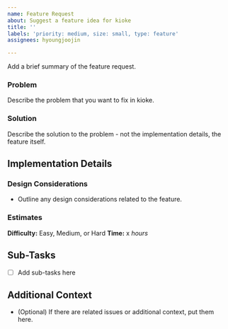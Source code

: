 ```yaml
---
name: Feature Request
about: Suggest a feature idea for kioke
title: ''
labels: 'priority: medium, size: small, type: feature'
assignees: hyoungjoojin

---
```


Add a brief summary of the feature request.

### Problem
Describe the problem that you want to fix in kioke.

### Solution
Describe the solution to the problem - not the implementation details, the feature itself.

## Implementation Details
### Design Considerations
- Outline any design considerations related to the feature.

### Estimates
**Difficulty:** Easy, Medium, or Hard
**Time:** x *hours*

## Sub-Tasks
- [ ] Add sub-tasks here

## Additional Context
- (Optional) If there are related issues or additional context, put them here.
